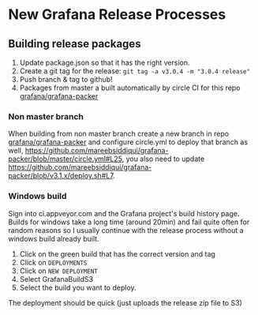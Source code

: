 # New Grafana Release Processes

## Building release packages

1) Update package.json so that it has the right version.
2) Create a git tag for the release: `git tag -a v3.0.4 -m "3.0.4 release"`
3) Push branch & tag to github!
2) Packages from master a built automatically by circle CI for this repo [grafana/grafana-packer](https://github.com/mareebsiddiqui/grafana-packer)

### Non master branch

When building from non master branch create a new branch in repo [grafana/grafana-packer](https://github.com/mareebsiddiqui/grafana-packer)
and configure circle.yml to deploy that branch as well, https://github.com/mareebsiddiqui/grafana-packer/blob/master/circle.yml#L25,
you also need to update https://github.com/mareebsiddiqui/grafana-packer/blob/v3.1.x/deploy.sh#L7.

### Windows build

Sign into ci.appveyor.com and the Grafana project's build history page. Builds for windows take a long time (around 20min)
and fail quite often for random reasons so I usually continue with the release process without a windows build already built.

1) Click on the green build that has the correct version and tag
2) Click on `DEPLOYMENTS`
3) Click on `NEW DEPLOYMENT`
4) Select GrafanaBuildS3
4) Select the build you want to deploy.

The deployment should be quick (just uploads the release zip file to S3)


